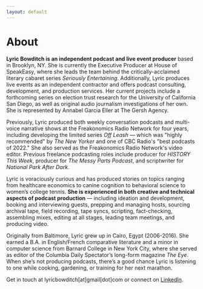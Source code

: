 ```yaml
---
layout: default
---
```


# About

<b>Lyric Bowditch is an independent podcast and live event producer</b> based in Brooklyn, NY. She is currently the Executive Producer at House of SpeakEasy, where she leads the team behind the critically-acclaimed literary cabaret series <i>Seriously Entertaining</i>. Additionally, Lyric produces live events as an independent contractor and offers podcast consulting, development, and production services. Her current projects include a forthcoming series on election trust research for the University of California San Diego, as well as original audio journalism investigations of her own. She is represented by Annabel Garcia Eller at The Gersh Agency.

Previously, Lyric produced both weekly conversation podcasts and multi-voice narrative shows at the Freakonomics Radio Network for four years, including developing the limited series <i>Off Leash</i> — which was "highly recommended" by <i>The New Yorker</i> and one of CBC Radio's "best podcasts of 2022." She also served as the Freakonomics Radio Network's video editor. Previous freelance podcasting roles include producer for <i>HISTORY This Week</i>, producer for <i>The Messy Parts Podcast</i>, and scriptwriter for <i>National Park After Dark</i>. 

Lyric is voraciously curious and has produced stories on topics ranging from healthcare economics to canine cognition to behavioral science to women’s college tennis. <b>She is experienced in both creative and technical aspects of podcast production</b> — including ideation and development, booking and interviewing guests, prepping and managing hosts, sourcing archival tape, field recording, tape syncs, scripting, fact-checking, assembling mixes, editing at all stages, leading team meetings, and producing video.

Originally from Baltimore, Lyric grew up in Cairo, Egypt (2006-2016). She earned a B.A. in English/French comparative literature and a minor in computer science from Barnard College in New York City, where she served as editor of the Columbia Daily Spectator’s long-form magazine <i>The Eye</i>. When she’s not producing podcasts, there’s a good chance Lyric is listening to one while cooking, gardening, or training for her next marathon. 

Get in touch at lyricbowditch[at]gmail[dot]com or connect on <a href="https://www.linkedin.com/in/lyric-bowditch-6b964a161/">LinkedIn</a>.
